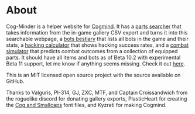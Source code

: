 # About
Cog-Minder is a helper website for [Cogmind](https://www.gridsagegames.com/cogmind/). It has a [parts searcher](https://noemica.github.io/cog-minder/parts.html) that takes information from the in-game gallery CSV export and turns it into this searchable webpage, a [bots bestiary](https://noemica.github.io/cog-minder/bots.html) that lists all bots in the game and their stats, a [hacking calculator](https://noemica.github.io/cog-minder/hacks.html) that shows hacking success rates, and a [combat simulator](https://noemica.github.io/cog-minder/simulator.html) that predicts combat outcomes from a collection of equipped parts. It should have all items and bots as of Beta 10.2 with experimental Beta 11 support, let me know if anything seems missing. Check it out [here](https://noemica.github.io/cog-minder/).

This is an MIT licensed open source project with the source available on GitHub.

Thanks to Valguris, PI-314, GJ, ZXC, MTF, and Captain Croissandwich from the roguelike discord for donating gallery exports, PlasticHeart for creating the [Cog and Smallcaps](https://github.com/plhx/cogfont) font files, and Kyzrati for making Cogmind.
